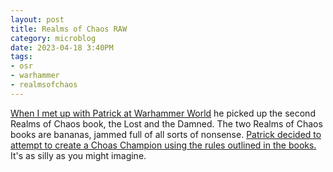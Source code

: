 ```yaml
---
layout: post
title: Realms of Chaos RAW
category: microblog
date: 2023-04-18 3:40PM
tags:
- osr
- warhammer
- realmsofchaos
---
```


[When I met up with Patrick at Warhammer World][1] he picked up the second Realms of Chaos book, the Lost and the Damned. The two Realms of Chaos books are bananas, jammed full of all sorts of nonsense. [Patrick decided to attempt to create a Choas Champion using the rules outlined in the books.][2] It's as silly as you might imagine.

[1]: /blog/warhammer-world-and-the-foundry/
[2]:  https://falsemachine.blogspot.com/2023/04/roc-raw-creation-of-tristian-le-tigre.html